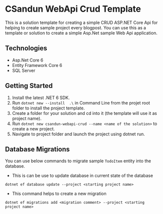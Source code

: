 # CSandun WebApi Crud Template
This is a solution template for creating a simple CRUD ASP.NET Core Api for helping to create sample project every blogpost.
You can use this as a template or solution to create a simple Asp.Net sample Web Api application.


## Technologies
* Asp.Net Core 6
* Entity Framework Core 6
* SQL Server

## Getting Started
1. Install the latest .NET 6 SDK.
2. Run ```dotnet new --install  .\``` in Command Line from the projet root folder to install the project template.
3. Create a folder for your solution and cd into it (the template will use it as project name).
4. Run ```dotnet new csandun-webapi-crud --name <name of the solution>``` to create a new project.
5. Navigate to project folder and launch the project using dotnet run.


## Database Migrations
You can use below commands to migrate sample ```TodoItem``` entity into the database.

* This is can be use to update database in current state of the database

```dotnet ef database update --project <starting project name>```

* This command helps to create a new migration

```dotnet ef migrations add <migration comment> --project <starting project name> ```

